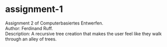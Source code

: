# assignment-1


Assignment 2 of Computerbasiertes Entwerfen. <br />
Author: Ferdinand Ruff.<br />
Description: A recursive tree creation that makes the user feel like they walk through an alley of trees. <br />
